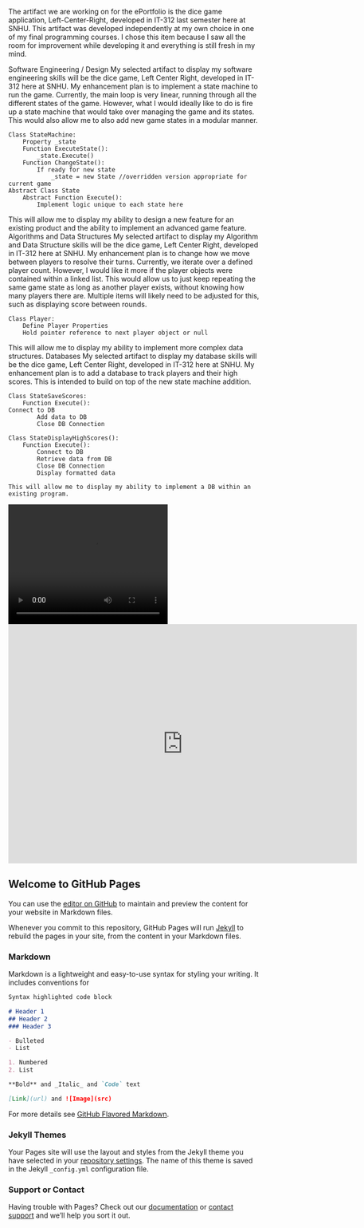 The artifact we are working on for the ePortfolio is the dice game application, Left-Center-Right, developed in IT-312 last semester here at SNHU. This artifact was developed independently at my own choice in one of my final programming courses. I chose this item because I saw all the room for improvement while developing it and everything is still fresh in my mind. 

Software Engineering / Design
My selected artifact to display my software engineering skills will be the dice game, Left Center Right, developed in IT-312 here at SNHU. 
My enhancement plan is to implement a state machine to run the game. Currently, the main loop is very linear, running through all the different states of the game. However, what I would ideally like to do is fire up a state machine that would take over managing the game and its states. This would also allow me to also add new game states in a modular manner. 
```
Class StateMachine:
	Property _state
	Function ExecuteState():
		_state.Execute()
	Function ChangeState():
		If ready for new state
			_state = new State //overridden version appropriate for current game
Abstract Class State
	Abstract Function Execute():
		Implement logic unique to each state here
```
This will allow me to display my ability to design a new feature for an existing product and the ability to implement an advanced game feature.
Algorithms and Data Structures
My selected artifact to display my Algorithm and Data Structure skills will be the dice game, Left Center Right, developed in IT-312 here at SNHU.
My enhancement plan is to change how we move between players to resolve their turns. Currently, we iterate over a defined player count. However, I would like it more if the player objects were contained within a linked list. This would allow us to just keep repeating the same game state as long as another player exists, without knowing how many players there are. Multiple items will likely need to be adjusted for this, such as displaying score between rounds. 
```
Class Player:
	Define Player Properties
	Hold pointer reference to next player object or null
```
This will allow me to display my ability to implement more complex data structures.
Databases
My selected artifact to display my database skills will be the dice game, Left Center Right, developed in IT-312 here at SNHU.
My enhancement plan is to add a database to track players and their high scores. This is intended to build on top of the new state machine addition.
```
Class StateSaveScores:
	Function Execute():
Connect to DB
		Add data to DB
		Close DB Connection
		
Class StateDisplayHighScores():
	Function Execute():
		Connect to DB
		Retrieve data from DB
		Close DB Connection
		Display formatted data

This will allow me to display my ability to implement a DB within an existing program. 
```

<video width="320" height="240" controls>
  <source type="video/mp4" src="https://robocop79.github.io/Websiteland//Twitter/FLT.mp4">
</video>

<div class="embed-container">
  <iframe
      src="https://www.youtube.com/embed/kzVzDIh2_mU"
      width="700"
      height="480"
      frameborder="0"
      allowfullscreen="">
  </iframe>
</div>


## Welcome to GitHub Pages

You can use the [editor on GitHub](https://github.com/ChristopherCooke/ChristopherCooke.github.io/edit/master/index.md) to maintain and preview the content for your website in Markdown files.

Whenever you commit to this repository, GitHub Pages will run [Jekyll](https://jekyllrb.com/) to rebuild the pages in your site, from the content in your Markdown files.

### Markdown

Markdown is a lightweight and easy-to-use syntax for styling your writing. It includes conventions for

```markdown
Syntax highlighted code block

# Header 1
## Header 2
### Header 3

- Bulleted
- List

1. Numbered
2. List

**Bold** and _Italic_ and `Code` text

[Link](url) and ![Image](src)
```

For more details see [GitHub Flavored Markdown](https://guides.github.com/features/mastering-markdown/).

### Jekyll Themes

Your Pages site will use the layout and styles from the Jekyll theme you have selected in your [repository settings](https://github.com/ChristopherCooke/ChristopherCooke.github.io/settings). The name of this theme is saved in the Jekyll `_config.yml` configuration file.

### Support or Contact

Having trouble with Pages? Check out our [documentation](https://help.github.com/categories/github-pages-basics/) or [contact support](https://github.com/contact) and we’ll help you sort it out.
